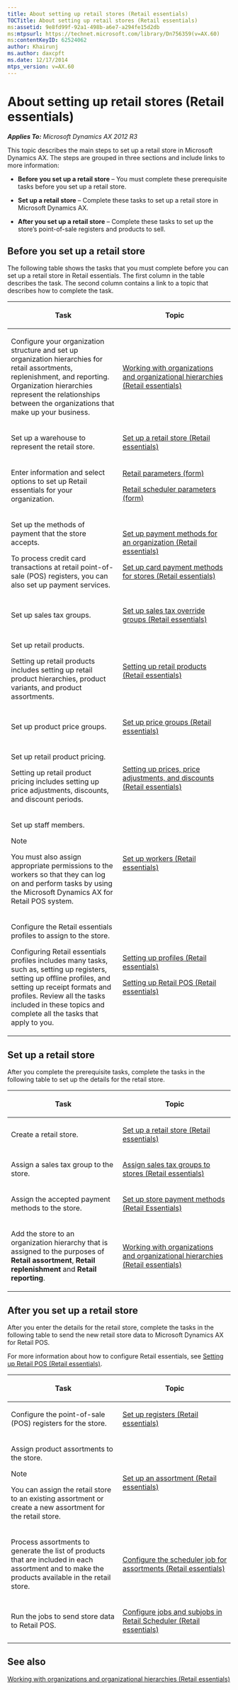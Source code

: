 ```yaml
---
title: About setting up retail stores (Retail essentials)
TOCTitle: About setting up retail stores (Retail essentials)
ms:assetid: 9e8fd99f-92a1-498b-a6e7-a294fe15d2db
ms:mtpsurl: https://technet.microsoft.com/library/Dn756359(v=AX.60)
ms:contentKeyID: 62524062
author: Khairunj
ms.author: daxcpft
ms.date: 12/17/2014
mtps_version: v=AX.60
---
```


# About setting up retail stores (Retail essentials) 


_**Applies To:** Microsoft Dynamics AX 2012 R3_

This topic describes the main steps to set up a retail store in Microsoft Dynamics AX. The steps are grouped in three sections and include links to more information:

  - **Before you set up a retail store** – You must complete these prerequisite tasks before you set up a retail store.

  - **Set up a retail store** – Complete these tasks to set up a retail store in Microsoft Dynamics AX.

  - **After you set up a retail store** – Complete these tasks to set up the store’s point-of-sale registers and products to sell.

## Before you set up a retail store

The following table shows the tasks that you must complete before you can set up a retail store in Retail essentials. The first column in the table describes the task. The second column contains a link to a topic that describes how to complete the task.

<table>
<colgroup>
<col style="width: 50%" />
<col style="width: 50%" />
</colgroup>
<thead>
<tr class="header">
<th><p>Task</p></th>
<th><p>Topic</p></th>
</tr>
</thead>
<tbody>
<tr class="odd">
<td><p>Configure your organization structure and set up organization hierarchies for retail assortments, replenishment, and reporting. Organization hierarchies represent the relationships between the organizations that make up your business.</p></td>
<td><p><a href="working-with-organizations-and-organizational-hierarchies-retail-essentials.md">Working with organizations and organizational hierarchies (Retail essentials)</a></p></td>
</tr>
<tr class="even">
<td><p>Set up a warehouse to represent the retail store.</p></td>
<td><p><a href="set-up-a-retail-store-retail-essentials.md">Set up a retail store (Retail essentials)</a></p></td>
</tr>
<tr class="odd">
<td><p>Enter information and select options to set up Retail essentials for your organization.</p></td>
<td><p><a href="https://technet.microsoft.com/library/hh597194(v=ax.60)">Retail parameters (form)</a></p>
<p><a href="https://technet.microsoft.com/library/hh597151(v=ax.60)">Retail scheduler parameters (form)</a></p></td>
</tr>
<tr class="even">
<td><p>Set up the methods of payment that the store accepts.</p>
<p>To process credit card transactions at retail point-of-sale (POS) registers, you can also set up payment services.</p></td>
<td><p><a href="set-up-payment-methods-for-an-organization-retail-essentials.md">Set up payment methods for an organization (Retail essentials)</a></p>
<p><a href="set-up-card-payment-methods-for-stores-retail-essentials.md">Set up card payment methods for stores (Retail essentials)</a></p></td>
</tr>
<tr class="odd">
<td><p>Set up sales tax groups.</p></td>
<td><p><a href="set-up-sales-tax-override-groups-retail-essentials.md">Set up sales tax override groups (Retail essentials)</a></p></td>
</tr>
<tr class="even">
<td><p>Set up retail products.</p>
<p>Setting up retail products includes setting up retail product hierarchies, product variants, and product assortments.</p></td>
<td><p><a href="setting-up-retail-products-retail-essentials.md">Setting up retail products (Retail essentials)</a></p></td>
</tr>
<tr class="odd">
<td><p>Set up product price groups.</p></td>
<td><p><a href="set-up-price-groups-retail-essentials.md">Set up price groups (Retail essentials)</a></p></td>
</tr>
<tr class="even">
<td><p>Set up retail product pricing.</p>
<p>Setting up retail product pricing includes setting up price adjustments, discounts, and discount periods.</p></td>
<td><p><a href="setting-up-prices-price-adjustments-and-discounts-retail-essentials.md">Setting up prices, price adjustments, and discounts (Retail essentials)</a></p></td>
</tr>
<tr class="odd">
<td><p>Set up staff members.</p>
<div class="alert">

> [!NOTE]
> <P>You must also assign appropriate permissions to the workers so that they can log on and perform tasks by using the Microsoft Dynamics AX for Retail POS system.</P>


</div></td>
<td><p><a href="set-up-workers-retail-essentials.md">Set up workers (Retail essentials)</a></p></td>
</tr>
<tr class="even">
<td><p>Configure the Retail essentials profiles to assign to the store.</p>
<p>Configuring Retail essentials profiles includes many tasks, such as, setting up registers, setting up offline profiles, and setting up receipt formats and profiles. Review all the tasks included in these topics and complete all the tasks that apply to you.</p></td>
<td><p><a href="setting-up-profiles-retail-essentials.md">Setting up profiles (Retail essentials)</a></p>
<p><a href="setting-up-retail-pos-retail-essentials.md">Setting up Retail POS (Retail essentials)</a></p></td>
</tr>
</tbody>
</table>


## Set up a retail store

After you complete the prerequisite tasks, complete the tasks in the following table to set up the details for the retail store.

<table>
<colgroup>
<col style="width: 50%" />
<col style="width: 50%" />
</colgroup>
<thead>
<tr class="header">
<th><p>Task</p></th>
<th><p>Topic</p></th>
</tr>
</thead>
<tbody>
<tr class="odd">
<td><p>Create a retail store.</p></td>
<td><p><a href="set-up-a-retail-store-retail-essentials.md">Set up a retail store (Retail essentials)</a></p></td>
</tr>
<tr class="even">
<td><p>Assign a sales tax group to the store.</p></td>
<td><p><a href="assign-sales-tax-groups-to-stores-retail-essentials.md">Assign sales tax groups to stores (Retail essentials)</a></p></td>
</tr>
<tr class="odd">
<td><p>Assign the accepted payment methods to the store.</p></td>
<td><p><a href="set-up-store-payment-methods-retail-essentials.md">Set up store payment methods (Retail Essentials)</a></p></td>
</tr>
<tr class="even">
<td><p>Add the store to an organization hierarchy that is assigned to the purposes of <strong>Retail assortment</strong>, <strong>Retail replenishment</strong> and <strong>Retail reporting</strong>.</p></td>
<td><p><a href="working-with-organizations-and-organizational-hierarchies-retail-essentials.md">Working with organizations and organizational hierarchies (Retail essentials)</a></p></td>
</tr>
</tbody>
</table>


## After you set up a retail store

After you enter the details for the retail store, complete the tasks in the following table to send the new retail store data to Microsoft Dynamics AX for Retail POS.

For more information about how to configure Retail essentials, see [Setting up Retail POS (Retail essentials)](setting-up-retail-pos-retail-essentials.md).

<table>
<colgroup>
<col style="width: 50%" />
<col style="width: 50%" />
</colgroup>
<thead>
<tr class="header">
<th><p>Task</p></th>
<th><p>Topic</p></th>
</tr>
</thead>
<tbody>
<tr class="odd">
<td><p>Configure the point-of-sale (POS) registers for the store.</p></td>
<td><p><a href="set-up-registers-retail-essentials.md">Set up registers (Retail essentials)</a></p></td>
</tr>
<tr class="even">
<td><p>Assign product assortments to the store.</p>
<div class="alert">

> [!NOTE]
> <P>You can assign the retail store to an existing assortment or create a new assortment for the retail store.</P>


</div></td>
<td><p><a href="set-up-an-assortment-retail-essentials.md">Set up an assortment (Retail essentials)</a></p></td>
</tr>
<tr class="odd">
<td><p>Process assortments to generate the list of products that are included in each assortment and to make the products available in the retail store.</p></td>
<td><p><a href="configure-the-scheduler-job-for-assortments-retail-essentials.md">Configure the scheduler job for assortments (Retail essentials)</a></p></td>
</tr>
<tr class="even">
<td><p>Run the jobs to send store data to Retail POS.</p></td>
<td><p><a href="configure-jobs-and-subjobs-in-retail-scheduler-retail-essentials.md">Configure jobs and subjobs in Retail Scheduler (Retail essentials)</a></p></td>
</tr>
</tbody>
</table>


## See also

[Working with organizations and organizational hierarchies (Retail essentials)](working-with-organizations-and-organizational-hierarchies-retail-essentials.md)

  


